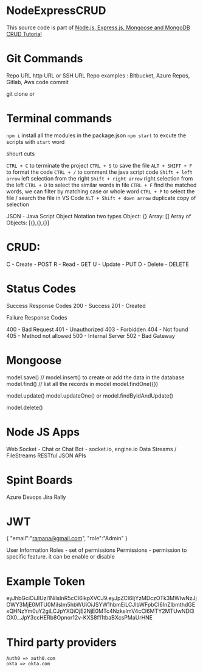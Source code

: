 # NodeExpressCRUD

This source code is part of [Node.js, Express.js, Mongoose and MongoDB CRUD Tutorial](https://github.com/ramanait/NodeExpressCRUD)


# Git Commands

Repo URL http URL or SSH URL 
Repo examples : Bitbucket, Azure Repos, Gitlab, Aws code commit

git clone <http url> or <ssh url>



# Terminal commands
`npm i` install all the modules in the package.json
`npm start`  to excute the scripts with `start` word


shourt cuts

`CTRL + C` to terminate the project
`CTRL + S` to save the file
`ALT + SHIFT + F` to format the code
`CTRL + /` to comment the java script code
`Shift + left arrow` left selection from the right
`Shift + right arrow` right selection from the left
`CTRL + D` to select the similar words in file 
`CTRL + F` find the matched words, we can filter by matching case or whole word
`CTRL + P` to select the file / search the file in VS Code
`ALT + Shift + down arrow` duplicate copy of selection 


JSON - Java Script Object Notation
two types
Object: {}
Array: []
Array of Objects: [{},{},{}]


# CRUD:

C - Create - POST
R - Read - GET
U - Update - PUT
D - Delete - DELETE

# Status Codes

Success Response Codes
200 - Success
201 - Created

Failure Response Codes

400 - Bad Request
401 - Unauthorized
403 - Forbidden
404 - Not found
405 - Method not allowed
500 - Internal Server
502 - Bad Gateway 


# Mongoose

model.save() // model.insert() to create or add the data in the database
model.find() // list all the records in model
model.findOne({})

model.update()
model.updateOne() or model.findByIdAndUpdate()

model.delete()

# Node JS Apps 

Web Socket - Chat or Chat Bot - socket.io, engine.io
Data Streams / FileStreams
RESTful JSON APIs

# Spint Boards

Azure Devops
Jira
Rally



# JWT

{
  "email":"ramana@gmail.com",
  "role":"Admin"
}

User Information
Roles - set of permissions
Permissions - permission to specific feature. it can be enable or disable

# Example Token

eyJhbGciOiJIUzI1NiIsInR5cCI6IkpXVCJ9.eyJpZCI6IjYzMDczOTk3MWIwNzJjOWY3MjE0MTU0MiIsIm5hbWUiOiJSYW1hbmEiLCJlbWFpbCI6InZlbmthdGExQHNzYm0uY2giLCJpYXQiOjE2NjE0MTc4NzksImV4cCI6MTY2MTUwNDI3OX0._JpY3ccHERb8Opnor12v-KXS8f11tbaBXcsPMaUrHNE


# Third party providers

    Auth0 => auth0.com
    okta => okta.com

    
